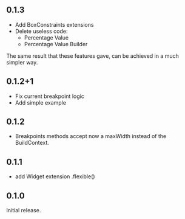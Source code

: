 ## 0.1.3
* Add BoxConstraints extensions
* Delete useless code: 
  * Percentage Value 
  * Percentage Value Builder

The same result that these features gave, can be 
achieved in a much simpler way.

## 0.1.2+1
* Fix current breakpoint logic
* Add simple example

## 0.1.2
* Breakpoints methods accept 
now a maxWidth instead of the BuildContext.

## 0.1.1
* add Widget extension .flexible()

## 0.1.0
Initial release.